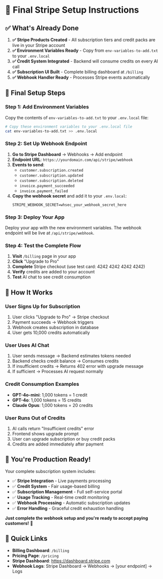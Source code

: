 # 🚀 Final Stripe Setup Instructions

## ✅ What's Already Done

1. **✅ Stripe Products Created** - All subscription tiers and credit packs are live in your Stripe account
2. **✅ Environment Variables Ready** - Copy from `env-variables-to-add.txt` to your `.env.local`
3. **✅ Credit System Integrated** - Backend will consume credits on every AI call
4. **✅ Subscription UI Built** - Complete billing dashboard at `/billing`
5. **✅ Webhook Handler Ready** - Processes Stripe events automatically

## 🔧 Final Setup Steps

### Step 1: Add Environment Variables
Copy the contents of `env-variables-to-add.txt` to your `.env.local` file:

```bash
# Copy these environment variables to your .env.local file
cat env-variables-to-add.txt >> .env.local
```

### Step 2: Set Up Webhook Endpoint

1. **Go to Stripe Dashboard** → Webhooks → Add endpoint
2. **Endpoint URL**: `https://yourdomain.com/api/stripe/webhook`
3. **Events to send**:
   - `customer.subscription.created`
   - `customer.subscription.updated`
   - `customer.subscription.deleted`
   - `invoice.payment_succeeded`
   - `invoice.payment_failed`
4. **Copy the webhook secret** and add it to your `.env.local`:
   ```
   STRIPE_WEBHOOK_SECRET=whsec_your_webhook_secret_here
   ```

### Step 3: Deploy Your App
Deploy your app with the new environment variables. The webhook endpoint will be live at `/api/stripe/webhook`.

### Step 4: Test the Complete Flow

1. **Visit** `/billing` page in your app
2. **Click** "Upgrade to Pro"
3. **Complete** Stripe checkout (use test card: 4242 4242 4242 4242)
4. **Verify** credits are added to your account
5. **Test** AI chat to see credit consumption

## 🎯 How It Works

### **User Signs Up for Subscription**
1. User clicks "Upgrade to Pro" → Stripe checkout
2. Payment succeeds → Webhook triggers
3. Webhook creates subscription in database
4. User gets 10,000 credits automatically

### **User Uses AI Chat**
1. User sends message → Backend estimates tokens needed
2. Backend checks credit balance → Consumes credits
3. If insufficient credits → Returns 402 error with upgrade message
4. If sufficient → Processes AI request normally

### **Credit Consumption Examples**
- **GPT-4o-mini**: 1,000 tokens = 1 credit
- **GPT-4o**: 1,000 tokens = 15 credits
- **Claude Opus**: 1,000 tokens = 20 credits

### **User Runs Out of Credits**
1. AI calls return "Insufficient credits" error
2. Frontend shows upgrade prompt
3. User can upgrade subscription or buy credit packs
4. Credits are added immediately after payment

## 🎉 You're Production Ready!

Your complete subscription system includes:

- ✅ **Stripe Integration** - Live payments processing
- ✅ **Credit System** - Fair usage-based billing
- ✅ **Subscription Management** - Full self-service portal
- ✅ **Usage Tracking** - Real-time credit monitoring
- ✅ **Webhook Processing** - Automatic subscription updates
- ✅ **Error Handling** - Graceful credit exhaustion handling

**Just complete the webhook setup and you're ready to accept paying customers!** 🚀

## 🔗 Quick Links

- **Billing Dashboard**: `/billing`
- **Pricing Page**: `/pricing`
- **Stripe Dashboard**: https://dashboard.stripe.com
- **Webhook Logs**: Stripe Dashboard → Webhooks → [your endpoint] → Logs
